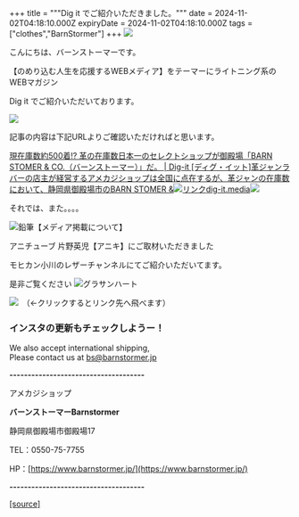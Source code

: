 +++
title = """Dig it でご紹介いただきました。"""
date = 2024-11-02T04:18:10.000Z
expiryDate = 2024-11-02T04:18:10.000Z
tags = ["clothes","BarnStormer"]
+++
[![](https://stat.ameba.jp/user_images/20231023/16/barnstormer-go/b2/03/p/o0420015015354743273.png)](https://ameblo.jp/barnstormer-go/entry-12825670498.html)

こんにちは、バーンストーマーです。

【のめり込む人生を応援するWEBメディア】をテーマーにライトニング系のWEBマガジン

Dig it でご紹介いただいております。

[![](https://stat.ameba.jp/user_images/20241102/12/barnstormer-go/9d/64/j/o2560086015505079646.jpg)](https://stat.ameba.jp/user_images/20241102/12/barnstormer-go/9d/64/j/o2560086015505079646.jpg)

記事の内容は下記URLよりご確認いただければと思います。

[現在庫数約500着!? 革の在庫数日本一のセレクトショップが御殿場「BARN STOMER & CO.（バーンストーマー）」だ。 | Dig-it \[ディグ・イット\]革ジャンラバーの店主が経営するアメカジショップは全国に点在するが、革ジャンの在庫数において、静岡県御殿場市のBARN STOMER &![リンク](https://c.stat100.ameba.jp/ameblo/symbols/v3.20.0/svg/gray/editor_link.svg)dig-it.media![](https://dig-it.media/wp-content/uploads/2024/10/thumbnail_-73.jpg)](https://dig-it.media/lightning/article/848996/)

それでは、また。。。。

![鉛筆](https://stat100.ameba.jp/blog/ucs/img/char/char3/519.png)【メディア掲載について】

アニチューブ 片野英児【アニキ】にご取材いただきました

モヒカン小川のレザーチャンネルにてご紹介いただいてます。

是非ご覧ください ![グラサンハート](https://stat100.ameba.jp/blog/ucs/img/char/char3/148.png)

[![](https://stat.ameba.jp/user_images/20230412/16/barnstormer-go/6a/23/p/o0108010815269242493.png)](https://www.instagram.com/barnstormer_daily/)　（←クリックするとリンク先へ飛べます）

### インスタの更新もチェックしようー！

We also accept international shipping,  
Please contact us at bs@barnstormer.jp

**\-------------------------------------**

アメカジショップ

**バーンストーマーBarnstormer**

静岡県御殿場市御殿場17

TEL：0550-75-7755

HP：[https://www.barnstormer.jp/](https://www.barnstormer.jp/)

**\-------------------------------------**

[[source]](https://ameblo.jp/barnstormer-go/entry-12873518422.html)
